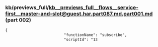 ### kb/previews_full/kb__previews_full__flows__service-first__master-and-slot@guest.har.part087.md.part001.md (part 002)

```md
{
                          "functionName": "subscribe",
                          "scriptId": "13
```

```

